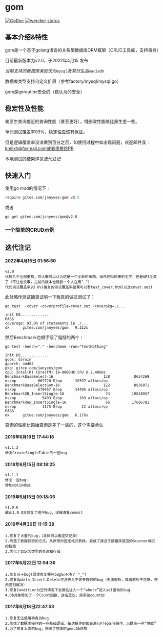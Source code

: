 # gom


[![GoDoc](https://godoc.org/gitee.com/janyees/gom?status.svg)](https://godoc.org/gitee.com/janyees/gom)
[![wercker status](https://app.wercker.com/status/56931116573ad6b913d0c7176e72e759/s/master "wercker status")](https://app.wercker.com/project/byKey/56931116573ad6b913d0c7176e72e759)

## 基本介绍&特性
gom是一个基于golang语言的关系型数据库ORM框架（CRUD工具库，支持事务）

目前最新版本为v2.0，于2022年4月15 发布

**当前支持的数据库类型仅为*`mysql`*及其衍生品*`mariadb`*

数据库类型支持自定义扩展（参考factory/mysql/mysql.go）

gom是goroutine安全的（自认为的安全）



## 稳定性及性能

和原生查询接近的查询性能（甚至更好），增删改性能略比原生差一些。 

单元测试覆盖率93%，稳定性应该有保证。

但是逻辑覆盖率没法做到百分之百，如使用过程中如出现问题，欢迎邮件我：kmlixh@foxmail.com或者直接给PR

本地测试的结果详见*迭代注记*

## 快速入门

使用go mod的情况下：
```go
require gitee.com/janyees/gom v2.0
```
或者
```shell
go get gitee.com/janyees/gom@v2.0
```
### 一个简单的CRUD示例



## 迭代注记
#### 2022年4月15日 01:56:50
    v2.0
    代码几乎全部重构，你大概可以认为这是一个全新的东西，虽然还叫原来的名字，但是API全变了（不过也没事，之前的版本也就我一个人在用^_^）
    代码测试覆盖率93.0%(相关的测试覆盖率结果可以看test_cover.html以及cover.out)

此处略作测试摘录证明一下我真的做过测试了：
```shell
go test  -cover -coverprofile=cover.out -coverpkg=./...

init DB.............
PASS
coverage: 93.0% of statements in ./...
ok      gitee.com/janyees/gom   9.112s

```
然后Benchmark也顺手写了粗糙的两个：
```shell
go test -bench="." -benchmem -run="TestNothing" 
       
init DB.............
goos: darwin
goarch: amd64
pkg: gitee.com/janyees/gom
cpu: Intel(R) Core(TM) i9-9980HK CPU @ 2.40GHz
BenchmarkBaseSelect-16                       138           8654269 ns/op          662728 B/op      10397 allocs/op
BenchmarkBaseSelectGom-16                    122           8936071 ns/op          679967 B/op      14406 allocs/op
BenchmarkDB_InsertSingle-16                   74          19828957 ns/op            5403 B/op        109 allocs/op
BenchmarkRaw_InsertSingle-16                  66          17606781 ns/op            1175 B/op         22 allocs/op
PASS
ok      gitee.com/janyees/gom   6.176s

```
查询的性能比原始查询是差了一些的，这个需要承认
#### 2019年6月19日 17:44:18
    v1.1.2
    修复CreateSingleTable的一些bug
    

#### 2019年6月15日 08:18:25
    v1.1.1
    修复一些bug；
    增加NotIn模式

#### 2019年5月15日 09:18:06
    v1.0.8
    截止1.0.8又修复了若干bug，详细请看commit
    

#### 2019年4月30日 11:15:38

    1.修复了大量的bug；（具体可以看提交记录）
    2.改造了数据获取的方式，从原来的固定格式转换，变成了接近于数据库底层的Scanner模式的性能
    3.优化了自定义类型的查询和存储

#### 2017年6月22日 12:54:36

    1.修复若干bug(具体修复哪些bug记不清了 ^_^)
    2.修复Update,Insert,Delete方法传入不定参数时的bug（无法解析，或者解析不正确，使用递归解决）
    3.修复Condition为空的情况下会莫名注入一个“where”进入sql语句的bug 
    4.Db对象增加了一个Count函数，故名思议，用来做count的

#### 2017年6月18日22:47:53

    1.修复无法使用事务的bug
    2.修改了数据库操作的一些基础逻辑，每次操作前都会进行Prepare操作，以提高一些“性能”
    3.为了修复上面的bug，修改了整体的gom.Db结构
